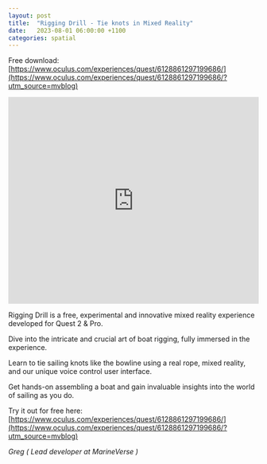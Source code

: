 ```yaml
---
layout: post
title:  "Rigging Drill - Tie knots in Mixed Reality"
date:   2023-08-01 06:00:00 +1100
categories: spatial
---
```


Free download: [https://www.oculus.com/experiences/quest/6128861297199686/](https://www.oculus.com/experiences/quest/6128861297199686/?utm_source=mvblog)

<iframe width="100%" height="415" src="https://www.youtube.com/embed/M09cOe1bX74" frameborder="0" allowfullscreen></iframe>

Rigging Drill is a free, experimental and innovative mixed reality experience developed for Quest 2 & Pro.


<!--more-->

Dive into the intricate and crucial art of boat rigging, fully immersed in the experience.

Learn to tie sailing knots like the bowline using a real rope, mixed reality, and our unique voice control user interface.

Get hands-on assembling a boat and gain invaluable insights into the world of sailing as you do.

Try it out for free here: [https://www.oculus.com/experiences/quest/6128861297199686/](https://www.oculus.com/experiences/quest/6128861297199686/?utm_source=mvblog)


*Greg ( Lead developer at MarineVerse )*


